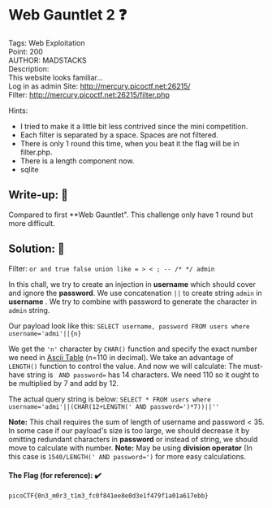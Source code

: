 # Web Gauntlet 2 ❓
Tags: Web Exploitation<br>
Point: 200<br>
AUTHOR: MADSTACKS<br>
Description:<br>
This website looks familiar... <br>
Log in as admin Site: http://mercury.picoctf.net:26215/ <br>
Filter: http://mercury.picoctf.net:26215/filter.php<br>

Hints:
- I tried to make it a little bit less contrived since the mini competition.
- Each filter is separated by a space. Spaces are not filtered.
- There is only 1 round this time, when you beat it the flag will be in filter.php.
- There is a length component now.
- sqlite


## Write-up: 📝
Compared to first **Web Gauntlet". This challenge only have 1 round but more difficult.

## Solution: 💯

Filter: `or and true false union like = > < ; -- /* */ admin`

In this chall, we try to create an injection in **username** which should cover and ignore the **password**. We use concatenation `||` to create string `admin` in **username**
. We try to combine with password to generate the character in `admin` string. 

Our payload look like this: `SELECT username, password FROM users where username='admi'||{n}`

We get the `'n'` character by `CHAR()` function and specify the exact number we need in [Ascii Table](https://www.asciitable.com/) (n=110 in decimal). We take an advantage of `LENGTH()` function to control the value. And now we will calculate: The must-have string is ` AND password=` has 14 characters. We need 110 so it ought to be multiplied by 7 and add by 12. 

The actual query string is below: `SELECT * FROM users where username='admi'||(CHAR(12+LENGTH(' AND password=')*7))||'' `

**Note:** This chall requires the sum of length of username and password < 35. In some case if our payload's size is too large, we should  decrease it by omitting redundant characters in **password** or instead of string, we should move to calculate with number. 
**Note:** May be  using **division operator** (In this case is `1540/LENGTH(' AND password=')` for more easy calculations.

#### The Flag (for reference): ✔️
```
picoCTF{0n3_m0r3_t1m3_fc0f841ee8e0d3e1f479f1a01a617ebb}
```


